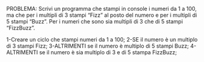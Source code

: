 PROBLEMA: Scrivi un programma che stampi in console i numeri da 1 a 100, ma che per i multipli di 3 stampi “Fizz” al posto del numero e per i multipli di 5 stampi “Buzz”. Per i numeri che sono sia multipli di 3 che di 5 stampi “FizzBuzz”.

1-Creare un ciclo che stampi numeri da 1 a 100;
2-SE il numero è un multiplo di 3 stampi Fizz;
3-ALTRIMENTI se il numero è multiplo di 5 stampi Buzz;
4-ALTRIMENTI se il numero è sia multiplo di 3 e di 5 stampa FizzBuzz;
